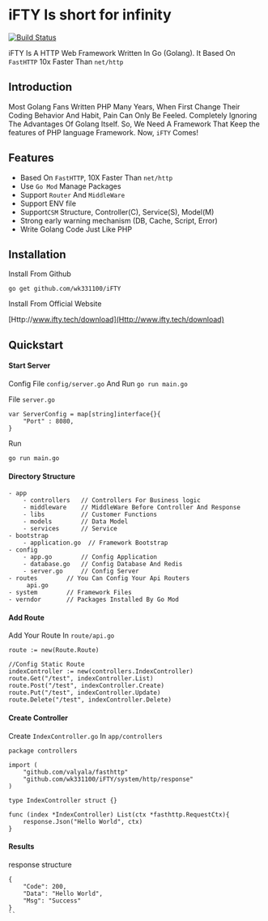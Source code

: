# iFTY Is short for infinity
<p>
<a href="https://travis-ci.org/wk331100/coder_php_framework"><img src="https://travis-ci.org/wk331100/coder_php_framework.svg" alt="Build Status"></a>
</p>

iFTY Is A HTTP Web Framework Written In Go (Golang). It Based On `FastHTTP` 10x Faster Than `net/http` 

## Introduction
Most Golang Fans Written PHP Many Years, When First Change Their Coding Behavior And Habit, Pain Can Only Be Feeled. Completely Ignoring The Advantages Of Golang Itself.
So, We Need A Framework That Keep the features of PHP language Framework.
Now, `iFTY` Comes!


## Features

- Based On `FastHTTP`, 10X Faster Than `net/http`
- Use `Go Mod` Manage Packages
- Support `Router` And `MiddleWare`
- Support ENV file
- Support`CSM` Structure, Controller(C), Service(S), Model(M)
- Strong early warning mechanism (DB, Cache, Script, Error)
- Write Golang Code Just Like PHP

## Installation

Install From Github
```
go get github.com/wk331100/iFTY
```

Install From Official Website

[Http://www.ifty.tech/download](Http://www.ifty.tech/download)

## Quickstart

#### Start Server

Config File `config/server.go` And Run `go run main.go` 

File `server.go`
```
var ServerConfig = map[string]interface{}{
	"Port" : 8080,
}
```
Run

```
go run main.go
```

#### Directory Structure
```
- app
    - controllers   // Controllers For Business logic
    - middleware    // MiddleWare Before Controller And Response
    - libs          // Customer Functions
    - models        // Data Model
    - services      // Service
- bootstrap
    - application.go  // Framework Bootstrap
- config
    - app.go        // Config Application
    - database.go   // Config Database And Redis 
    - server.go     // Config Server
- routes        // You Can Config Your Api Routers
     api.go     
- system        // Framework Files
- verndor       // Packages Installed By Go Mod
```

#### Add Route
 Add Your Route In `route/api.go`

```
route := new(Route.Route)

//Config Static Route
indexController := new(controllers.IndexController)
route.Get("/test", indexController.List)
route.Post("/test", indexController.Create)
route.Put("/test", indexController.Update)
route.Delete("/test", indexController.Delete)

```

#### Create Controller
Create `IndexController.go` In `app/controllers`
```
package controllers

import (
	"github.com/valyala/fasthttp"
	"github.com/wk331100/iFTY/system/http/response"
)

type IndexController struct {}

func (index *IndexController) List(ctx *fasthttp.RequestCtx){
	response.Json("Hello World", ctx)
}

```

#### Results
response structure
```
{
    "Code": 200,
    "Data": "Hello World",
    "Msg": "Success"
}
``

